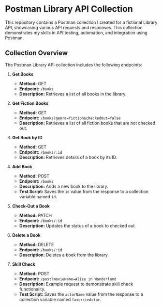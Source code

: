 # Postman Library API Collection

This repository contains a Postman collection I created for a fictional Library API, showcasing various API requests and responses. This collection demonstrates my skills in API testing, automation, and integration using Postman.

## Collection Overview

The Postman Library API collection includes the following endpoints:

1. **Get Books**
   - **Method:** GET
   - **Endpoint:** `/books`
   - **Description:** Retrieves a list of all books in the library.

2. **Get Fiction Books**
   - **Method:** GET
   - **Endpoint:** `/books?genre=fiction&checkedOut=false`
   - **Description:** Retrieves a list of all fiction books that are not checked out.

3. **Get Book by ID**
   - **Method:** GET
   - **Endpoint:** `/books/:id`
   - **Description:** Retrieves details of a book by its ID.

4. **Add Book**
   - **Method:** POST
   - **Endpoint:** `/books`
   - **Description:** Adds a new book to the library.
   - **Test Script:** Saves the `id` value from the response to a collection variable named `id`.

5. **Check-Out a Book**
   - **Method:** PATCH
   - **Endpoint:** `/books/:id`
   - **Description:** Updates the status of a book to checked out.

6. **Delete a Book**
   - **Method:** DELETE
   - **Endpoint:** `/books/:id`
   - **Description:** Deletes a book from the library.

7. **Skill Check**
   - **Method:** POST
   - **Endpoint:** `/post?movieName=Alice in Wonderland`
   - **Description:** Example request to demonstrate skill check functionality.
   - **Test Script:** Saves the `actorName` value from the response to a collection variable named `favoriteActor`.

